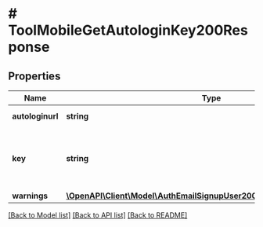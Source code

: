 # # ToolMobileGetAutologinKey200Response

## Properties

Name | Type | Description | Notes
------------ | ------------- | ------------- | -------------
**autologinurl** | **string** | Auto-login URL. | [default to 'null']
**key** | **string** | Auto-login key for a single usage with time expiration. | [default to 'null']
**warnings** | [**\OpenAPI\Client\Model\AuthEmailSignupUser200ResponseWarningsInner[]**](AuthEmailSignupUser200ResponseWarningsInner.md) |  | [optional]

[[Back to Model list]](../../README.md#models) [[Back to API list]](../../README.md#endpoints) [[Back to README]](../../README.md)
